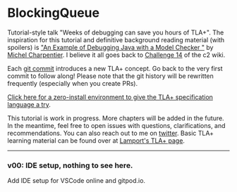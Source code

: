 # BlockingQueue
Tutorial-style talk "Weeks of debugging can save you hours of TLA+".  The inspiration  for this tutorial and definitive background reading material (with spoilers) is ["An Example of Debugging Java with a Model Checker
"](http://www.cs.unh.edu/~charpov/programming-tlabuffer.html) by [Michel Charpentier](http://www.cs.unh.edu/~charpov/).  I believe it all goes back to [Challenge 14](http://wiki.c2.com/?ExtremeProgrammingChallengeFourteen) of the c2 wiki.

Each [git commit](https://github.com/lemmy/BlockingQueue/commits/tutorial) introduces a new TLA+ concept.  Go back to the very first commit to follow along!  Please note that the git history will be rewritten frequently (especially when you create PRs).

[Click here for a zero-install environment to give the TLA+ specification language a try](https://gitpod.io/#https://github.com/lemmy/BlockingQueue).

This tutorial is work in progress. More chapters will be added in the future. In the meantime, feel free to open issues with questions, clarifications, and recommendations. You can also reach out to me on [twitter](https://twitter.com/lemmster).  Basic TLA+ learning material can be found over at [Lamport's TLA+ page](http://lamport.azurewebsites.net/tla/learning.html).

--------------------------------------------------------------------------

### v00: IDE setup, nothing to see here.
    
Add IDE setup for VSCode online and gitpod.io.
